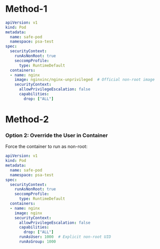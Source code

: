 # Method-1

```yml
apiVersion: v1
kind: Pod
metadata:
  name: safe-pod
  namespace: psa-test
spec:
  securityContext:
    runAsNonRoot: true
    seccompProfile:
      type: RuntimeDefault
  containers:
  - name: nginx
    image: nginxinc/nginx-unprivileged  # Official non-root image
    securityContext:
      allowPrivilegeEscalation: false
      capabilities:
        drop: ["ALL"]

```

# Method-2
### **Option 2: Override the User in Container**
Force the container to run as non-root:
```yaml
apiVersion: v1
kind: Pod
metadata:
  name: safe-pod
  namespace: psa-test
spec:
  securityContext:
    runAsNonRoot: true
    seccompProfile:
      type: RuntimeDefault
  containers:
  - name: nginx
    image: nginx
    securityContext:
      allowPrivilegeEscalation: false
      capabilities:
        drop: ["ALL"]
      runAsUser: 1000  # Explicit non-root UID
      runAsGroup: 1000
```

